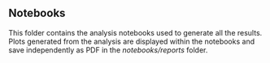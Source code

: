 Notebooks
--

This folder contains the analysis notebooks used to generate all the results. Plots generated from the analysis are 
displayed within the notebooks and save independently as PDF in the *notebooks/reports* folder.
